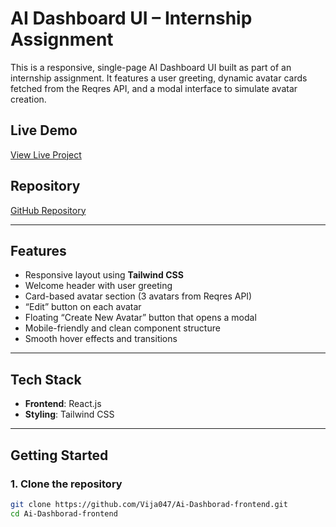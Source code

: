 # AI Dashboard UI – Internship Assignment

This is a responsive, single-page AI Dashboard UI built as part of an internship assignment. It features a user greeting, dynamic avatar cards fetched from the Reqres API, and a modal interface to simulate avatar creation.

##  Live Demo
[View Live Project](https://ai-dashborad-frontend.vercel.app/)

## Repository
[GitHub Repository](https://github.com/Vija047/Ai-Dashborad-frontend)

---

##  Features

-  Responsive layout using **Tailwind CSS**
-  Welcome header with user greeting
-  Card-based avatar section (3 avatars from Reqres API)
-  “Edit” button on each avatar
-  Floating “Create New Avatar” button that opens a modal
-  Mobile-friendly and clean component structure
-  Smooth hover effects and transitions

---

##  Tech Stack

- **Frontend**: React.js
- **Styling**: Tailwind CSS

---

##  Getting Started

### 1. Clone the repository

```bash
git clone https://github.com/Vija047/Ai-Dashborad-frontend.git
cd Ai-Dashborad-frontend
